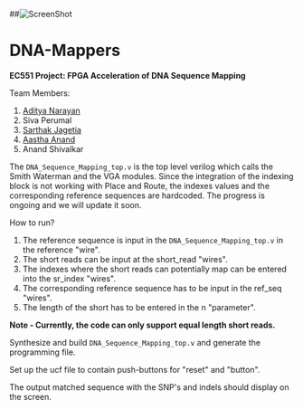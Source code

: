 ##![ScreenShot](https://www.bu.edu/brand/files/2012/10/master_logo.gif)
# DNA-Mappers
**EC551 Project: FPGA Acceleration of DNA Sequence Mapping**

Team Members:

1. [Aditya Narayan](https://github.com/adityanarayan1191)
2. Siva Perumal
3. [Sarthak Jagetia](https://github.com/sarthakjagetia)
4. [Aastha Anand](https://github.com/aastha24)
5. Anand Shivalkar


The `DNA_Sequence_Mapping_top.v` is the top level verilog which calls the Smith Waterman and the VGA modules. Since the integration of the indexing block is not working with Place and Route, the indexes values and the corresponding reference sequences are hardcoded. The progress is ongoing and we will update it soon. 

How to run?

1. The reference sequence is input in the `DNA_Sequence_Mapping_top.v` in the reference "wire".
2. The short reads can be input at the short_read "wires".
3. The indexes where the short reads can potentially map can be entered into the sr_index "wires".
4. The corresponding reference sequence has to be input in the ref_seq "wires".
5. The length of the short has to be entered in the n "parameter". 

**Note - Currently, the code can only support equal length short reads.**

Synthesize and build `DNA_Sequence_Mapping_top.v` and generate the programming file.

Set up the ucf file to contain push-buttons for "reset" and "button".

The output matched sequence with the SNP's and indels should display on the screen.

